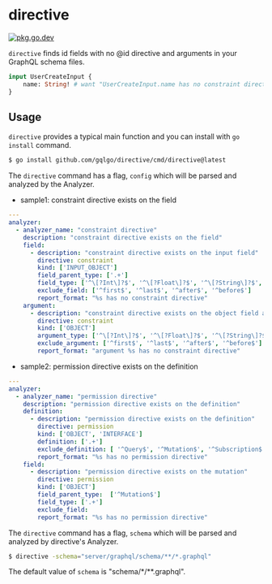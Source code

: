 # directive

[![pkg.go.dev][gopkg-badge]][gopkg]

`directive` finds id fields with no @id directive and arguments in your GraphQL schema files.

```graphql
input UserCreateInput {
    name: String! # want "UserCreateInput.name has no constraint directive"
}
```

## Usage

`directive` provides a typical main function and you can install with `go install` command.

```sh
$ go install github.com/gqlgo/directive/cmd/directive@latest
```

The `directive` command has a flag, `config` which will be parsed and analyzed by the Analyzer.


- sample1: constraint directive exists on the field

```yaml
---
analyzer:
  - analyzer_name: "constraint directive"
    description: "constraint directive exists on the field"
    field:
      - description: "constraint directive exists on the input field"
        directive: constraint
        kind: ['INPUT_OBJECT']
        field_parent_type: ['.+']
        field_type: ['^\[?Int\]?$', '^\[?Float\]?$', '^\[?String\]?$', '^\[?Decimal\]?$', '^\[?URL\]?$']
        exclude_field: ['^first$', '^last$', '^after$', '^before$']
        report_format: "%s has no constraint directive"
    argument:
      - description: "constraint directive exists on the object field argument"
        directive: constraint
        kind: ['OBJECT']
        argument_type: ['^\[?Int\]?$', '^\[?Float\]?$', '^\[?String\]?$', '^\[?Decimal\]?$', '^\[?URL\]?$']
        exclude_argument: ['^first$', '^last$', '^after$', '^before$']
        report_format: "argument %s has no constraint directive"
```

- sample2: permission directive exists on the definition

```yaml
---
analyzer:
  - analyzer_name: "permission directive"
    description: "permission directive exists on the definition"
    definition:
      - description: "permission directive exists on the definition"
        directive: permission
        kind: ['OBJECT', 'INTERFACE']
        definition: ['.+']
        exclude_definition: [ '^Query$', '^Mutation$', '^Subscription$', '^PageInfo$']
        report_format: "%s has no permission directive"
    field:
      - description: "permission directive exists on the mutation"
        directive: permission
        kind: ['OBJECT']
        field_parent_type:  ['^Mutation$']
        field_type: ['.+']
        exclude_field:
        report_format: "%s has no permission directive"

```

The `directive` command has a flag, `schema` which will be parsed and analyzed by directive's Analyzer.

```sh
$ directive -schema="server/graphql/schema/**/*.graphql"
```

The default value of `schema` is "schema/*/**.graphql".

<!-- links -->
[gopkg]: https://pkg.go.dev/github.com/gqlgo/directive
[gopkg-badge]: https://pkg.go.dev/badge/github.com/gqlgo/directive?status.svg
